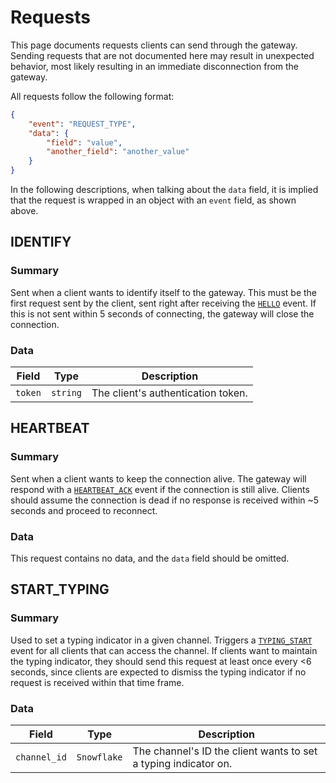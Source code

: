 # Requests

This page documents requests clients can send through the gateway.
Sending requests that are not documented here may result in unexpected behavior,
most likely resulting in an immediate disconnection from the gateway.

All requests follow the following format:

```json
{
    "event": "REQUEST_TYPE",
    "data": {
        "field": "value",
        "another_field": "another_value"
    }
}
```

In the following descriptions, when talking about the `data` field, it is implied that the request is wrapped in an object with an `event` field, as shown above.

## IDENTIFY

### Summary

Sent when a client wants to identify itself to the gateway. This must be the first request sent by the client, sent right after receiving the [`HELLO`](events.md#hello) event.
If this is not sent within 5 seconds of connecting, the gateway will close the connection.

### Data

| Field | Type | Description |
| --- | --- | --- |
| `token` | `string` | The client's authentication token. |

## HEARTBEAT

### Summary

Sent when a client wants to keep the connection alive. The gateway will respond with a [`HEARTBEAT_ACK`](events.md#heartbeat_ack) event if the connection is still alive.
Clients should assume the connection is dead if no response is received within ~5 seconds and proceed to reconnect.

### Data

This request contains no data, and the `data` field should be omitted.

## START_TYPING

### Summary

Used to set a typing indicator in a given channel. Triggers a [`TYPING_START`](events.md#typing_start) event for all clients that can access the channel.
If clients want to maintain the typing indicator, they should send this request at least once every <6 seconds,
since clients are expected to dismiss the typing indicator if no request is received within that time frame.

### Data

| Field | Type | Description |
| --- | --- | --- |
| `channel_id` | `Snowflake` | The channel's ID the client wants to set a typing indicator on. |